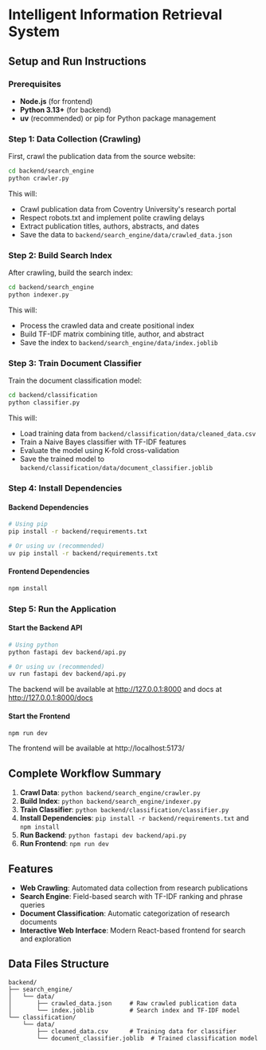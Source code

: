 # Intelligent Information Retrieval System

## Setup and Run Instructions

### Prerequisites

-   **Node.js** (for frontend)
-   **Python 3.13+** (for backend)
-   **uv** (recommended) or pip for Python package management

### Step 1: Data Collection (Crawling)

First, crawl the publication data from the source website:

```bash
cd backend/search_engine
python crawler.py
```

This will:

-   Crawl publication data from Coventry University's research portal
-   Respect robots.txt and implement polite crawling delays
-   Extract publication titles, authors, abstracts, and dates
-   Save the data to `backend/search_engine/data/crawled_data.json`

### Step 2: Build Search Index

After crawling, build the search index:

```bash
cd backend/search_engine
python indexer.py
```

This will:

-   Process the crawled data and create positional index
-   Build TF-IDF matrix combining title, author, and abstract
-   Save the index to `backend/search_engine/data/index.joblib`

### Step 3: Train Document Classifier

Train the document classification model:

```bash
cd backend/classification
python classifier.py
```

This will:

-   Load training data from `backend/classification/data/cleaned_data.csv`
-   Train a Naive Bayes classifier with TF-IDF features
-   Evaluate the model using K-fold cross-validation
-   Save the trained model to `backend/classification/data/document_classifier.joblib`

### Step 4: Install Dependencies

#### Backend Dependencies

```bash
# Using pip
pip install -r backend/requirements.txt

# Or using uv (recommended)
uv pip install -r backend/requirements.txt
```

#### Frontend Dependencies

```bash
npm install
```

### Step 5: Run the Application

#### Start the Backend API

```bash
# Using python
python fastapi dev backend/api.py

# Or using uv (recommended)
uv run fastapi dev backend/api.py
```

The backend will be available at http://127.0.0.1:8000 and docs at http://127.0.0.1:8000/docs

#### Start the Frontend

```bash
npm run dev
```

The frontend will be available at http://localhost:5173/

## Complete Workflow Summary

1. **Crawl Data**: `python backend/search_engine/crawler.py`
2. **Build Index**: `python backend/search_engine/indexer.py`
3. **Train Classifier**: `python backend/classification/classifier.py`
4. **Install Dependencies**: `pip install -r backend/requirements.txt` and `npm install`
5. **Run Backend**: `python fastapi dev backend/api.py`
6. **Run Frontend**: `npm run dev`

## Features

-   **Web Crawling**: Automated data collection from research publications
-   **Search Engine**: Field-based search with TF-IDF ranking and phrase queries
-   **Document Classification**: Automatic categorization of research documents
-   **Interactive Web Interface**: Modern React-based frontend for search and exploration

## Data Files Structure

```
backend/
├── search_engine/
│   └── data/
│       ├── crawled_data.json     # Raw crawled publication data
│       └── index.joblib          # Search index and TF-IDF model
└── classification/
    └── data/
        ├── cleaned_data.csv      # Training data for classifier
        └── document_classifier.joblib  # Trained classification model
```
